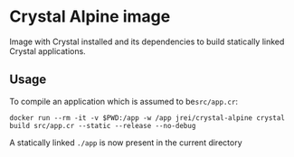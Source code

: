 # Crystal Alpine image

Image with Crystal installed and its dependencies to build statically linked Crystal applications.

## Usage

To compile an application which is assumed to be`src/app.cr`:

`docker run --rm -it -v $PWD:/app -w /app jrei/crystal-alpine crystal build src/app.cr --static --release --no-debug`

A statically linked `./app` is now present in the current directory

